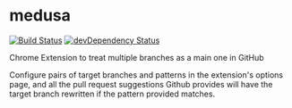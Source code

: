 medusa
=====
[![Build Status](https://travis-ci.org/comandrei/medusa.png)](https://travis-ci.org/comandrei/medusa)
[![devDependency Status](https://david-dm.org/comandrei/medusa/dev-status.svg)](https://david-dm.org/comandrei/medusa#info=devDependencies)

Chrome Extension to treat multiple branches as a main one in GitHub


Configure pairs of target branches and patterns in the extension's options page, and all the pull request suggestions Github provides will have the target branch rewritten if the pattern provided matches.

